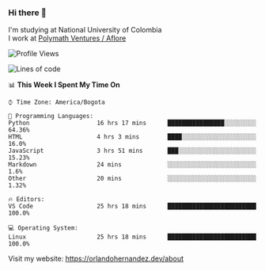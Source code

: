 ### Hi there 👋


<!--**AR4Z/AR4Z** is a ✨ _special_ ✨ repository because its `README.md` (this file) appears on your GitHub profile.

Here are some ideas to get you started:-->
I'm studying at National University of Colombia
<br>
I work at <a href="https://www.aflore.co/">Polymath Ventures / Aflore</a>
<br>

<!--START_SECTION:waka-->
![Profile Views](http://img.shields.io/badge/Profile%20Views-5-blue)

![Lines of code](https://img.shields.io/badge/From%20Hello%20World%20I%27ve%20Written-3.3%20million%20lines%20of%20code-blue)

📊 **This Week I Spent My Time On** 

```text
⌚︎ Time Zone: America/Bogota

💬 Programming Languages: 
Python                   16 hrs 17 mins      ████████████████░░░░░░░░░   64.36% 
HTML                     4 hrs 3 mins        ████░░░░░░░░░░░░░░░░░░░░░   16.0% 
JavaScript               3 hrs 51 mins       ███░░░░░░░░░░░░░░░░░░░░░░   15.23% 
Markdown                 24 mins             ░░░░░░░░░░░░░░░░░░░░░░░░░   1.6% 
Other                    20 mins             ░░░░░░░░░░░░░░░░░░░░░░░░░   1.32%

🔥 Editors: 
VS Code                  25 hrs 18 mins      █████████████████████████   100.0%

💻 Operating System: 
Linux                    25 hrs 18 mins      █████████████████████████   100.0%

```


<!--END_SECTION:waka-->


Visit my website: https://orlandohernandez.dev/about

